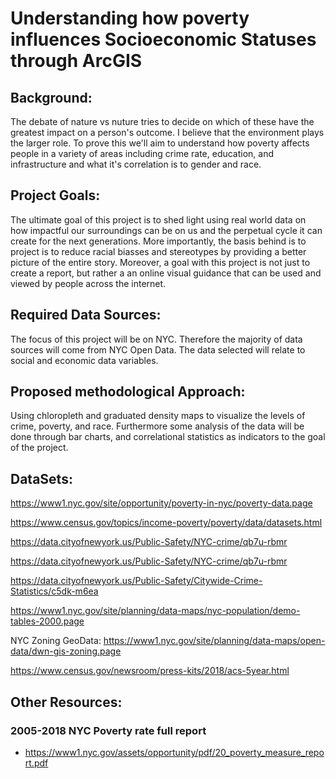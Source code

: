 
# Understanding how poverty influences Socioeconomic Statuses through ArcGIS


## Background:

The debate of nature vs nuture tries to decide on which of these have the greatest impact on a person's outcome. I believe that the environment plays the larger role. To prove this we'll aim to understand how poverty affects people in a variety of areas including crime rate, education, and infrastructure and what it's correlation is to gender and race. 


## Project Goals:

The ultimate goal of this project is to shed light using real world data on how impactful our surroundings can be on us and the perpetual cycle it can create for the next generations. More importantly, the basis behind is to project is to reduce racial biasses and stereotypes by providing a better picture of the entire story. Moreover, a goal with this project is not just to create a report, but rather a an online visual guidance that can be used and viewed by people across the internet. 


## Required Data Sources:

The focus of this project will be on NYC. Therefore the majority of data sources will come from NYC Open Data. The data selected will relate to social and economic data variables.


## Proposed methodological Approach: 

Using chloropleth and graduated density maps to visualize the levels of crime, poverty, and race. Furthermore some analysis of the data will be done through bar charts, and correlational statistics as indicators to the goal of the project. 


## DataSets:

https://www1.nyc.gov/site/opportunity/poverty-in-nyc/poverty-data.page


https://www.census.gov/topics/income-poverty/poverty/data/datasets.html


https://data.cityofnewyork.us/Public-Safety/NYC-crime/qb7u-rbmr

https://data.cityofnewyork.us/Public-Safety/NYC-crime/qb7u-rbmr

https://data.cityofnewyork.us/Public-Safety/Citywide-Crime-Statistics/c5dk-m6ea


https://www1.nyc.gov/site/planning/data-maps/nyc-population/demo-tables-2000.page

NYC Zoning GeoData:
https://www1.nyc.gov/site/planning/data-maps/open-data/dwn-gis-zoning.page



https://www.census.gov/newsroom/press-kits/2018/acs-5year.html

## Other Resources:


### 2005-2018 NYC Poverty rate full report
- https://www1.nyc.gov/assets/opportunity/pdf/20_poverty_measure_report.pdf

